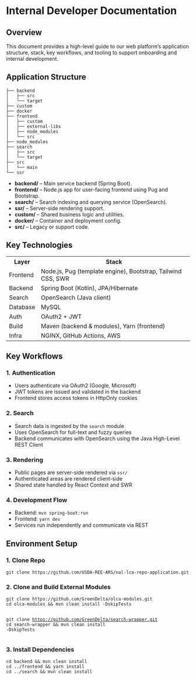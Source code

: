<!DOCTYPE html>
<html lang="en">
<body>

  <h1>Internal Developer Documentation</h1>

  <h2>Overview</h2>
  <p>This document provides a high-level guide to our web platform’s application structure, stack, key workflows, and tooling to support onboarding and internal development.</p>

  <h2>Application Structure</h2>
  <pre><code>├── backend
│   ├── src
│   └── target
├── custom
├── docker
├── frontend
│   ├── custom
│   ├── external-libs
│   ├── node_modules
│   └── src
├── node_modules
├── search
│   ├── src
│   └── target
├── src
│   └── main
└── ssr</code></pre>

  <ul>
    <li><strong>backend/</strong> – Main service backend (Spring Boot).</li>
    <li><strong>frontend/</strong> – Node.js app for user-facing frontend using Pug and Bootstrap.</li>
    <li><strong>search/</strong> – Search indexing and querying service (OpenSearch).</li>
    <li><strong>ssr/</strong> – Server-side rendering support.</li>
    <li><strong>custom/</strong> – Shared business logic and utilities.</li>
    <li><strong>docker/</strong> – Container and deployment config.</li>
    <li><strong>src/</strong> – Legacy or support code.</li>
  </ul>

  <h2>Key Technologies</h2>
  <table>
    <tr><th>Layer</th><th>Stack</th></tr>
    <tr><td>Frontend</td><td>Node.js, Pug (template engine), Bootstrap, Tailwind CSS, SWR</td></tr>
    <tr><td>Backend</td><td>Spring Boot (Kotlin), JPA/Hibernate</td></tr>
    <tr><td>Search</td><td>OpenSearch (Java client)</td></tr>
    <tr><td>Database</td><td>MySQL</td></tr>
    <tr><td>Auth</td><td>OAuth2 + JWT</td></tr>
    <tr><td>Build</td><td>Maven (backend & modules), Yarn (frontend)</td></tr>
    <tr><td>Infra</td><td>NGINX, GitHub Actions, AWS</td></tr>
  </table>

  <h2>Key Workflows</h2>

  <h3>1. Authentication</h3>
  <ul>
    <li>Users authenticate via OAuth2 (Google, Microsoft)</li>
    <li>JWT tokens are issued and validated in the backend</li>
    <li>Frontend stores access tokens in HttpOnly cookies</li>
  </ul>

  <h3>2. Search</h3>
  <ul>
    <li>Search data is ingested by the <code>search</code> module</li>
    <li>Uses OpenSearch for full-text and fuzzy queries</li>
    <li>Backend communicates with OpenSearch using the Java High-Level REST Client</li>
  </ul>

  <h3>3. Rendering</h3>
  <ul>
    <li>Public pages are server-side rendered via <code>ssr/</code></li>
    <li>Authenticated areas are rendered client-side</li>
    <li>Shared state handled by React Context and SWR</li>
  </ul>

  <h3>4. Development Flow</h3>
  <ul>
    <li>Backend: <code>mvn spring-boot:run</code></li>
    <li>Frontend: <code>yarn dev</code></li>
    <li>Services run independently and communicate via REST</li>
  </ul>

  <h2>Environment Setup</h2>

  <h3>1. Clone Repo</h3>
  <pre><code>git clone https://github.com/USDA-REE-ARS/nal-lca-repo-application.git</code></pre>

  <h3>2. Clone and Build External Modules</h3>
  <pre><code>git clone https://github.com/GreenDelta/olca-modules.git
cd olca-modules && mvn clean install -DskipTests

git clone https://github.com/GreenDelta/search-wrapper.git
cd search-wrapper && mvn clean install -DskipTests</code></pre>

  <h3>3. Install Dependencies</h3>
  <pre><code>cd backend && mvn clean install
cd ../frontend && yarn install
cd ../search && mvn clean install</code></pre>
